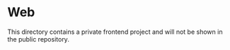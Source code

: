 # Web

This directory contains a private frontend project and will not be shown in the public repository.
